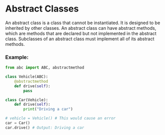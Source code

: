 # Abstract Classes

An abstract class is a class that cannot be instantiated. It is designed to be inherited by other classes. An abstract class can have abstract methods, which are methods that are declared but not implemented in the abstract class. Subclasses of an abstract class must implement all of its abstract methods.

### Example:
```python
from abc import ABC, abstractmethod

class Vehicle(ABC):
    @abstractmethod
    def drive(self):
        pass

class Car(Vehicle):
    def drive(self):
        print("Driving a car")

# vehicle = Vehicle() # This would cause an error
car = Car()
car.drive() # Output: Driving a car
```

